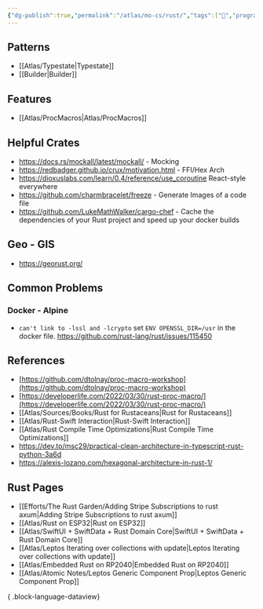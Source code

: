 ```yaml
---
{"dg-publish":true,"permalink":"/atlas/mo-cs/rust/","tags":["📍","programming"],"updated":"2025-01-28T18:17:59.251-08:00"}
---
```


## Patterns

- [[Atlas/Typestate\|Typestate]]
- [[Builder\|Builder]]

## Features

- [[Atlas/ProcMacros\|Atlas/ProcMacros]]

## Helpful Crates

- https://docs.rs/mockall/latest/mockall/ - Mocking
- https://redbadger.github.io/crux/motivation.html - FFI/Hex Arch
- https://dioxuslabs.com/learn/0.4/reference/use_coroutine React-style everywhere
- https://github.com/charmbracelet/freeze - Generate Images of a code file
- https://github.com/LukeMathWalker/cargo-chef - Cache the dependencies of your Rust project and speed up your docker builds

## Geo - GIS
- https://georust.org/
## Common Problems

### Docker - Alpine

- `can't link to -lssl and -lcrypto` set `ENV OPENSSL_DIR=/usr` in the docker file. https://github.com/rust-lang/rust/issues/115450
 
## References

- [https://github.com/dtolnay/proc-macro-workshop](https://github.com/dtolnay/proc-macro-workshop)
- [https://developerlife.com/2022/03/30/rust-proc-macro/](https://developerlife.com/2022/03/30/rust-proc-macro/)
- [[Atlas/Sources/Books/Rust for Rustaceans\|Rust for Rustaceans]]
- [[Atlas/Rust-Swift Interaction\|Rust-Swift Interaction]]
- [[Atlas/Rust Compile Time Optimizations\|Rust Compile Time Optimizations]]
- https://dev.to/msc29/practical-clean-architecture-in-typescript-rust-python-3a6d
- https://alexis-lozano.com/hexagonal-architecture-in-rust-1/

## Rust Pages
- [[Efforts/The Rust Garden/Adding Stripe Subscriptions to rust axum\|Adding Stripe Subscriptions to rust axum]]
- [[Atlas/Rust on ESP32\|Rust on ESP32]]
- [[Atlas/SwiftUI + SwiftData + Rust Domain Core\|SwiftUI + SwiftData + Rust Domain Core]]
- [[Atlas/Leptos Iterating over collections with update\|Leptos Iterating over collections with update]]
- [[Atlas/Embedded Rust on RP2040\|Embedded Rust on RP2040]]
- [[Atlas/Atomic Notes/Leptos Generic Component Prop\|Leptos Generic Component Prop]]

{ .block-language-dataview}